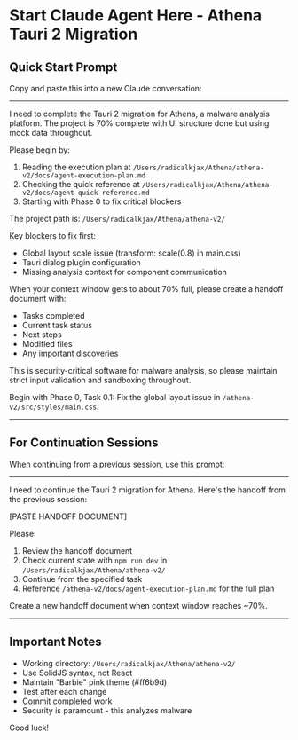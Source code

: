 # Start Claude Agent Here - Athena Tauri 2 Migration

## Quick Start Prompt

Copy and paste this into a new Claude conversation:

---

I need to complete the Tauri 2 migration for Athena, a malware analysis platform. The project is 70% complete with UI structure done but using mock data throughout.

Please begin by:
1. Reading the execution plan at `/Users/radicalkjax/Athena/athena-v2/docs/agent-execution-plan.md`
2. Checking the quick reference at `/Users/radicalkjax/Athena/athena-v2/docs/agent-quick-reference.md`
3. Starting with Phase 0 to fix critical blockers

The project path is: `/Users/radicalkjax/Athena/athena-v2/`

Key blockers to fix first:
- Global layout scale issue (transform: scale(0.8) in main.css)
- Tauri dialog plugin configuration
- Missing analysis context for component communication

When your context window gets to about 70% full, please create a handoff document with:
- Tasks completed
- Current task status
- Next steps
- Modified files
- Any important discoveries

This is security-critical software for malware analysis, so please maintain strict input validation and sandboxing throughout.

Begin with Phase 0, Task 0.1: Fix the global layout issue in `/athena-v2/src/styles/main.css`.

---

## For Continuation Sessions

When continuing from a previous session, use this prompt:

---

I need to continue the Tauri 2 migration for Athena. Here's the handoff from the previous session:

[PASTE HANDOFF DOCUMENT]

Please:
1. Review the handoff document
2. Check current state with `npm run dev` in `/Users/radicalkjax/Athena/athena-v2/`
3. Continue from the specified task
4. Reference `/athena-v2/docs/agent-execution-plan.md` for the full plan

Create a new handoff document when context window reaches ~70%.

---

## Important Notes

- Working directory: `/Users/radicalkjax/Athena/athena-v2/`
- Use SolidJS syntax, not React
- Maintain "Barbie" pink theme (#ff6b9d)
- Test after each change
- Commit completed work
- Security is paramount - this analyzes malware

Good luck!